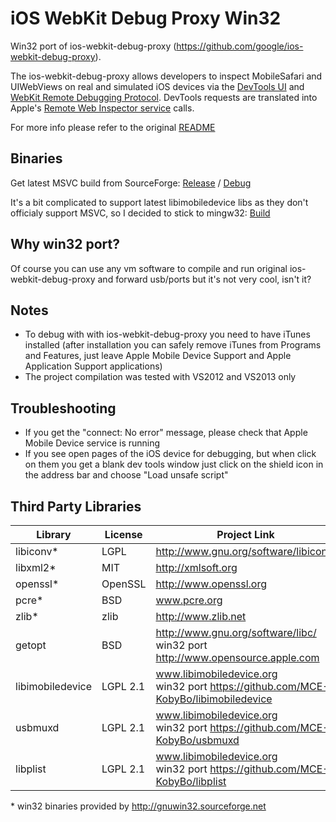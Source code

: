 iOS WebKit Debug Proxy Win32
============================

Win32 port of ios-webkit-debug-proxy (https://github.com/google/ios-webkit-debug-proxy).

The ios-webkit-debug-proxy allows developers to inspect MobileSafari and UIWebViews on real and simulated iOS devices via the [DevTools UI](https://developers.google.com/chrome-developer-tools/) and [WebKit Remote Debugging Protocol](https://developers.google.com/chrome-developer-tools/docs/remote-debugging).  DevTools requests are translated into Apple's [Remote Web Inspector service](https://developer.apple.com/technologies/safari/developer-tools.html) calls.

For more info please refer to the original [README](proxy.md)


Binaries
--------

Get latest MSVC build from SourceForge: [Release](http://sourceforge.net/projects/ios-webkit-debug-proxy-win32/files/ios-webkit-debug-proxy-win32.zip/download) / [Debug](http://sourceforge.net/projects/ios-webkit-debug-proxy-win32/files/ios-webkit-debug-proxy-win32-debug.zip/download)

It's a bit complicated to support latest libimobiledevice libs as they don't officialy support MSVC, so I decided to stick to mingw32: [Build](http://sourceforge.net/projects/ios-webkit-debug-proxy-win32/files/test-builds/ios-webkit-debug-proxy-mingw32.zip/download)

Why win32 port?
---------------

Of course you can use any vm software to compile and run original ios-webkit-debug-proxy and forward usb/ports but it's not very cool, isn't it?


Notes
-----

- To debug with with ios-webkit-debug-proxy you need to have iTunes installed (after installation you can safely remove iTunes from Programs and Features, just leave Apple Mobile Device Support and Apple Application Support applications)
- The project compilation was tested with VS2012 and VS2013 only


Troubleshooting
---------------

- If you get the "connect: No error" message, please check that Apple Mobile Device service is running
- If you see open pages of the iOS device for debugging, but when click on them you get a blank dev tools window just click on the shield icon in the address bar and choose "Load unsafe script"


Third Party Libraries
---------------------

Library | License | Project Link
------- | ------- | ----
libiconv\* | LGPL | http://www.gnu.org/software/libiconv/
libxml2\* | MIT | http://xmlsoft.org
openssl\* | OpenSSL | http://www.openssl.org
pcre\* | BSD | www.pcre.org
zlib\* | zlib | http://www.zlib.net
getopt | BSD | http://www.gnu.org/software/libc/<br/>win32 port http://www.opensource.apple.com
libimobiledevice | LGPL 2.1 | www.libimobiledevice.org<br/>win32 port https://github.com/MCE-KobyBo/libimobiledevice
usbmuxd | LGPL 2.1 | www.libimobiledevice.org<br />win32 port https://github.com/MCE-KobyBo/usbmuxd
libplist | LGPL 2.1 | www.libimobiledevice.org<br />win32 port https://github.com/MCE-KobyBo/libplist


\* win32 binaries provided by http://gnuwin32.sourceforge.net
